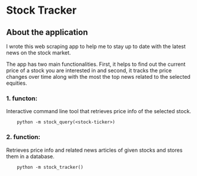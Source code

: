 # Stock Tracker

## About the application
I wrote this web scraping app to help me to stay up to date with the latest news on the stock market. 

The app has two main functionalities. First, it helps to find out the current price of a stock you are interested in and second, it tracks the price changes over time along with the most the top news related to the selected equities.


### 1. functon:
Interactive command line tool that retrieves price info of the selected stock.
```
    python -m stock_query(<stock-ticker>)
``` 

### 2. function:
Retrieves price info and related news articles of given stocks and stores them in a database.
```
    python -m stock_tracker()
``` 


